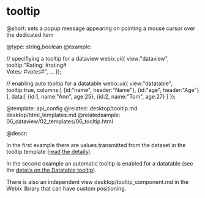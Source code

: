 tooltip
=============


@short: sets a popup message appearing on pointing a mouse cursor over the dedicated item 
	

@type: string,boolean
@example:

// specifiying a tooltip for a dataview
webix.ui({
     view:"dataview",
     tooltip:"Rating: #rating#<br/> Votes: #votes#",
     ...
});

// enabling auto tooltip for a datatable
webix.ui({
    view:"datatable",
    tooltip:true,
    columns:[
        {id:"name", header:"Name"},
        {id:"age", header:"Age"}
    ],
    data:[
        {id:1, name:"Ann", age:25},
        {id:2, name:"Tom", age:27}
    ]
});


@template:	api_config
@related: 
	desktop/tooltip.md
    desktop/html_templates.md
@relatedsample:
	06_dataview/02_templates/06_tooltip.html
    
@descr:  

In the first example there are values transmitted from the dataset in the tooltip template ([read the details](desktop/tooltip.md)).

In the second example an automatic tooltip is enabled for a datatable (see the [details on the Datatable tooltip](desktop/tooltip.md#datatabletooltip)).

There is also an independent view desktop/tooltip_component.md in the Webix library that can have custom positioning.



